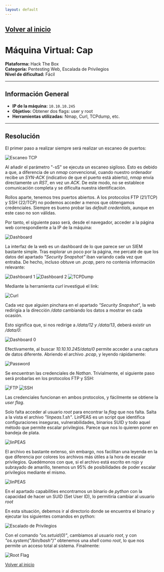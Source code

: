 ```yaml
---
layout: default
---
```

[Volver al inicio](https://alejandromtnezmoreno.github.io/AMM-RoadMap/)
---
# Máquina Virtual: Cap
**Plataforma:** Hack The Box  
**Categoría:** Pentesting Web, Escalada de Privilegios  
**Nivel de dificultad:** Fácil

---

## Información General
- **IP de la máquina:** `10.10.10.245`
- **Objetivo:** Obtener dos flags: user y root
- **Herramientas utilizadas:** Nmap, Curl, TCPdump, etc.

---

## Resolución
El primer paso a realizar siempre será realizar un escaneo de puertos:

![Escaneo TCP](https://alejandromtnezmoreno.github.io/AMM-RoadMap/Pentesting/Cap/Images/1.nmap_tcp.jpg)

Al añadir el parámetro "-sS" se ejecuta un escaneo sigiloso. Esto es debido a que, a diferencia de un *nmap* convencional, cuando nuestro ordenador recibe un *SYN-ACK* (indicativo de que el puerto está abierto), *nmap* envía directamente un *RST*, en vez un *ACK*. De este modo, no se establece comunicación completa y se dificulta nuestra identificación.

Rollos aparte, tenemos tres puertos abiertos. A los protocolos FTP (21/TCP) y SSH (22/TCP) no podemos acceder a menos que obtengamos credenciales. Siempre es bueno probar las *default credentials*, aunque en este caso no son válidas.

Por tanto, el siguiente paso será, desde el navegador, acceder a la página web correspondiente a la IP de la máquina:

![Dashboard](https://alejandromtnezmoreno.github.io/AMM-RoadMap/Pentesting/Cap/Images/3.http.jpg)

La interfaz de la web es un dashboard de lo que parece ser un SIEM bastante simple. Tras explorar un poco por la página, me percaté de que los datos del apartado *"Security Snapshot"* iban variando cada vez que entraba. De hecho, incluso obtuve un *.pcap*, pero no contenía información relevante:

![Dashboard 1](https://alejandromtnezmoreno.github.io/AMM-RoadMap/Pentesting/Cap/Images/4.dashboard.jpg)
![Dashboard 2](https://alejandromtnezmoreno.github.io/AMM-RoadMap/Pentesting/Cap/Images/5.dashboard.jpg)
![TCPDump](https://alejandromtnezmoreno.github.io/AMM-RoadMap/Pentesting/Cap/Images/7.tcpdump.jpg)

Mediante la herramienta *curl* investigué el link:

![Curl](https://alejandromtnezmoreno.github.io/AMM-RoadMap/Pentesting/Cap/Images/6.curls.jpg)

Cada vez que alguien pinchara en el apartado *"Security Snapshot"*, la web redirigía a la dirección */data* cambiando los datos a mostrar en cada ocasión.

Esto significa que, si nos redirige a */data/12 y /data/13*, deberá existir un */data/0*:

![Dashboard 0](https://alejandromtnezmoreno.github.io/AMM-RoadMap/Pentesting/Cap/Images/8.dashboard.jpg)

Efectivamente, al buscar *10.10.10.245/data/0* permite acceder a una captura de datos diferente. Abriendo el archivo *.pcap*, y leyendo rápidamente:

![Password](https://alejandromtnezmoreno.github.io/AMM-RoadMap/Pentesting/Cap/Images/9.tcpdump_pass.jpg)

Se encuentran las credenciales de *Nathan*. Trivialmente, el siguiente paso será probarlas en los protocolos FTP y SSH:

![FTP](https://alejandromtnezmoreno.github.io/AMM-RoadMap/Pentesting/Cap/Images/10.ftp_user.jpg)
![SSH](https://alejandromtnezmoreno.github.io/AMM-RoadMap/Pentesting/Cap/Images/11.ssh_user_flag.jpg)

Las credenciales funcionan en ambos protocolos, y fácilmente se obtiene la *user flag*.

Solo falta acceder al usuario *root* para encontrar la *flag* que nos falta. Salta a la vista el archivo *"linpeas.1.sh"*. LinPEAS es un script que identifica configuraciones inseguras, vulnerabilidades, binarios SUID y todo aquel método que permite escalar privilegios. Parece que nos lo quieren poner en bandeja de plata.

![linPEAS](https://alejandromtnezmoreno.github.io/AMM-RoadMap/Pentesting/Cap/Images/12.linpeas.jpg)

El archivo es bastante extenso, sin embargo, nos facilitan una leyenda en la que diferencia por colores los archivos más útiles a la hora de escalar privilegios. Quedémonos con que, si el archivo está escrito en rojo y subrayado de amarillo, tenemos un 95% de posibilidades de poder escalar privilegios mediante el mismo.

![linPEAS](https://alejandromtnezmoreno.github.io/AMM-RoadMap/Pentesting/Cap/Images/13.linpeas_capabilities.jpg)

En el apartado capabilities encontramos un binario de *python* con la capacidad de hacer un SUID (Set User ID), lo permitiría cambiar al usuario *root*

En esta situación, debemos ir al directorio donde se encuentra el binario y ejecutar los siguientes comandos en python:

![Escalado de Privilegios](https://alejandromtnezmoreno.github.io/AMM-RoadMap/Pentesting/Cap/Images/15.jpg)

Con el comando *"os.setuid(0)"*, cambiamos al usuario *root*, y con *"os.system("/bin/bash")"* obtenemos una *shell* como *root*, lo que nos permite un acceso total al sistema. Finalmente:

![Root Flag](https://alejandromtnezmoreno.github.io/AMM-RoadMap/Pentesting/Cap/Images/14.root_flag.jpg)


[Volver al inicio](https://alejandromtnezmoreno.github.io/AMM-RoadMap/)

